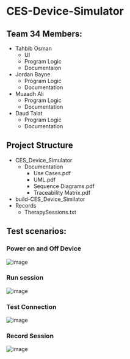 # CES-Device-Simulator


## Team 34 Members: 

- Tahbib Osman
  - UI
  - Program Logic
  - Documentaion 
- Jordan Bayne
  - Program Logic
  - Documentation
- Muaadh Ali
  - Program Logic
  - Documentation
- Daud Talat
  - Program Logic
  - Documentation

## Project Structure
- CES_Device_Simulator
  - Documentation
    - Use Cases.pdf
    - UML.pdf
    - Sequence Diagrams.pdf
    - Traceability Matrix.pdf
- build-CES_Device_Similator
- Records
  - TherapySessions.txt



## Test scenarios:

### Power on and Off Device
![image](https://user-images.githubusercontent.com/34891323/163741005-9b54ab7e-9aeb-45dd-bc11-e91e4f978e8d.png)

### Run session
![image](https://user-images.githubusercontent.com/34891323/163741252-43d6f3d6-6c11-4f2b-9748-f0ad3b3734c8.png)

### Test Connection
![image](https://user-images.githubusercontent.com/34891323/163741437-303e4d4f-9dec-4b8b-9584-c6819e8d6b9d.png)

### Record Session
![image](https://user-images.githubusercontent.com/34891323/163741700-03388443-fc18-4d82-9e0e-2d1cce6e744d.png)


